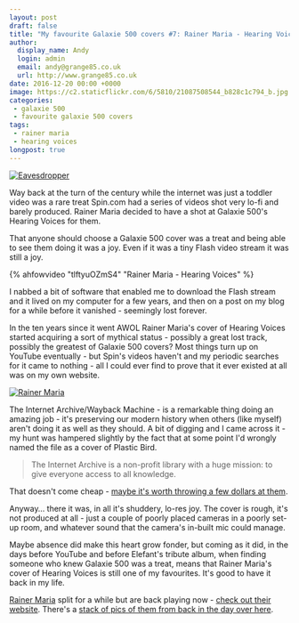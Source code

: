 ```yaml
---
layout: post
draft: false
title: "My favourite Galaxie 500 covers #7: Rainer Maria - Hearing Voices"
author:
  display_name: Andy
  login: admin
  email: andy@grange85.co.uk
  url: http://www.grange85.co.uk
date: 2016-12-20 00:00 +0000
image: https://c2.staticflickr.com/6/5810/21087508544_b828c1c794_b.jpg
categories:
 - galaxie 500
 - favourite galaxie 500 covers
tags:
 - rainer maria
 - hearing voices
longpost: true
---
```

<a data-flickr-embed="true"  href="https://www.flickr.com/photos/apionid/21087508544/in/photolist-y8qZBw-BTN53W-yWpPkD-vxmGMV-vuGabS-QiBdmU-Q8X9R3-Lz6x1a-M5vzZw-F6h4uK-sQB8mD-daeAym-egfUu-DX187o-DrUjJ-tesnX-E4Ysq-4XedE2-qZq1Y-4s7kaN-8npfZh-5qksin-5zXCSn-3P2JBq-7mY984-FgsTtR-yFhfkV-z5CoXM-uRqTgr-uCNS8K-M1bqgf-HyhHPc-GpwLrQ-GccCmw-FmA7YU-FZtr2X-Beca2v-ySQ5g6-sAkE9W-pVGbc5-oUXWti-oDMmpY-oDMuCk-oWgDxk-oDMjF7-oVZUya-eTCVkj-dRb47o-dENJV8-bhrFxg" title="Eavesdropper"><img src="https://c1.staticflickr.com/6/5810/21087508544_b828c1c794_c.jpg" alt="Eavesdropper"></a>
<p class="lead">Way back at the turn of the century while the internet was just a toddler video was a rare treat Spin.com had a series of videos shot very lo-fi and barely produced. Rainer Maria decided to have a shot at Galaxie 500's Hearing Voices for them.</p>

<p>That anyone should choose a Galaxie 500 cover was a treat and being able to see them doing it was a joy. Even if it was a tiny Flash video stream it was still a joy.</p>
{% ahfowvideo "tlftyuOZmS4" "Rainer Maria - Hearing Voices" %}
<!--more-->
<p>I nabbed a bit of software that enabled me to download the Flash stream and it lived on my computer for a few years, and then on a post on my blog for a while before it vanished - seemingly lost forever.</p>

<p>In the ten years since it went AWOL Rainer Maria's cover of Hearing Voices started acquiring a sort of mythical status - possibly a great lost track, possibly the greatest of Galaxie 500 covers? Most things turn up on YouTube eventually - but Spin's videos haven't and my periodic searches for it came to nothing - all I could ever find to prove that it ever existed at all was on my own website.</p>

<a data-flickr-embed="true"  href="https://www.flickr.com/photos/gatehouseanchor/3347559870/in/album-72157613239973136/" title="Rainer Maria"><img src="https://c7.staticflickr.com/4/3444/3347559870_c732475e54_o.jpg" alt="Rainer Maria"></a>

<p>The Internet Archive/Wayback Machine - is a remarkable thing doing an amazing job - it's preserving our modern history when others (like myself) aren't doing it as well as they should. A bit of digging and I came across it - my hunt was hampered slightly by the fact that at some point I'd wrongly named the file as a cover of Plastic Bird.</p>

<blockquote>The Internet Archive is a non-profit library with a huge mission: to give everyone access to all knowledge.</blockquote>

<p>That doesn't come cheap - <a href="https://archive.org/donate/">maybe it's worth throwing a few dollars at them</a>.</p>

<p>Anyway&hellip;  there it was, in all it's shuddery, lo-res joy. The cover is rough, it's not produced at all - just a couple of poorly placed cameras in a poorly set-up room, and whatever sound that the camera's in-built mic could manage.</p>

<p>Maybe absence did make this heart grow fonder, but coming as it did, in the days before YouTube and before Elefant's tribute album, when finding someone who knew Galaxie 500 was a treat, means that Rainer Maria's cover of Hearing Voices is still one of my favourites. It's good to have it back in my life.</p>

<p><a href="https://en.wikipedia.org/wiki/Rainer_Maria">Rainer Maria</a> split for a while but are back playing now - <a href="http://www.rainermaria.com/">check out their website</a>. There's a <a href="https://www.flickr.com/photos/gatehouseanchor/albums/72157613239973136">stack of pics of them from back in the day over here</a>.</p>

